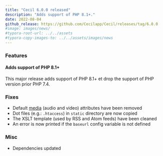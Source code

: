 ```yaml
---
title: "Cecil 6.0.0 released"
description: "Adds support of PHP 8.1+."
date: 2022-08-04
github_release: https://github.com/Cecilapp/Cecil/releases/tag/6.0.0
#image: images/news/
#typora-root-url: ../../assets
#typora-copy-images-to: ../../assets/images/news
---
```


### Features

#### Adds support of PHP 8.1+

This major release adds support of PHP 8.1+ et drop the support of PHP version prior PHP 7.4.

### Fixes

- Default [media](https://cecil.app/documentation/content/#audio-and-video) (audio and video) attributes have been removed
- Dot files (e.g.: `.htaccess`) in `static` directory are now copied
- The XSLT template (used by RSS and Atom feeds) have been cleaned
- An error is now printed if the `baseurl` config variable is not defined

### Misc

- Dependencies updated
